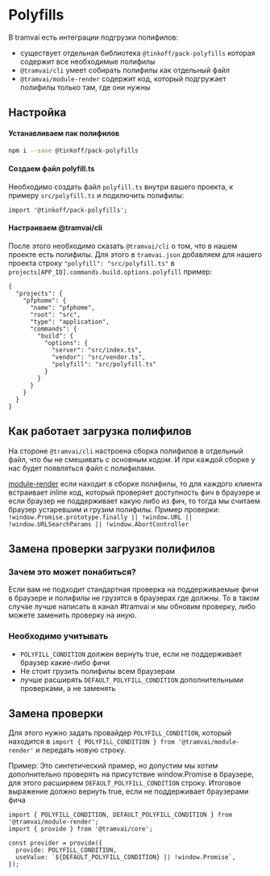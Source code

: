 # Polyfills

В tramvai есть интеграции подгрузки полифилов:

- существует отдельная библиотека `@tinkoff/pack-polyfills` которая содержит все необходимые полифилы
- `@tramvai/cli` умеет собирать полифилы как отдельный файл
- `@tramvai/module-render` содержит код, который подгружает полифилы только там, где они нужны

## Настройка

#### Устанавливаем пак полифилов

```bash
npm i --save @tinkoff/pack-polyfills
```

#### Создаем файл polyfill.ts

Необходимо создать файл `polyfill.ts` внутри вашего проекта, к примеру `src/polyfill.ts` и подключить полифилы:

```tsx
import '@tinkoff/pack-polyfills';
```

#### Настраиваем @tramvai/cli

После этого необходимо сказать `@tramvai/cli` о том, что в нашем проекте есть полифилы. Для этого в `tramvai.json` добавляем для нашего проекта строку `"polyfill": "src/polyfill.ts"` в `projects[APP_ID].commands.build.options.polyfill` пример:

```
{
  "projects": {
    "pfphome": {
      "name": "pfphome",
      "root": "src",
      "type": "application",
      "commands": {
        "build": {
          "options": {
            "server": "src/index.ts",
            "vendor": "src/vendor.ts",
            "polyfill": "src/polyfill.ts"
          }
        }
      }
    }
  }
}

```

## Как работает загрузка полифилов

На стороне `@tramvai/cli` настроена сборка полифилов в отдельный файл, что бы не смешивать с основным кодом. И при каждой сборке у нас будет появляться файл с полифилами.

[module-render](references/modules/render.md) если находит в сборке полифилы, то для каждого клиента встраивает inline код, который проверяет доступность фич в браузере и если браузер не поддерживает какую либо из фич, то тогда мы считаем браузер устаревшим и грузим полифилы. Пример проверки: `!window.Promise.prototype.finally || !window.URL || !window.URLSearchParams || !window.AbortController`

## Замена проверки загрузки полифилов

### Зачем это может понабиться?

Если вам не подходит стандартная проверка на поддерживаемые фичи в браузере и полифилы не грузятся в браузерах где должны. То в таком случае лучше написать в канал #tramvai и мы обновим проверку, либо можете заменить проверку на иную.

### Необходимо учитывать

- `POLYFILL_CONDITION` должен вернуть true, если не поддерживает браузер какие-либо фичи
- Не стоит грузить полифилы всем браузерам
- лучше расширять `DEFAULT_POLYFILL_CONDITION` дополнительными проверками, а не заменять

## Замена проверки

Для этого нужно задать провайдер `POLYFILL_CONDITION`, который находится в `import { POLYFILL_CONDITION } from '@tramvai/module-render'` и передать новую строку.

Пример: Это синтетический пример, но допустим мы хотим дополнительно проверять на присутствие window.Promise в браузере, для этого расширяем `DEFAULT_POLYFILL_CONDITION` строку. Итоговое выражение должно вернуть true, если не поддерживает браузерами фича

```tsx
import { POLYFILL_CONDITION, DEFAULT_POLYFILL_CONDITION } from '@tramvai/module-render';
import { provide } from '@tramvai/core';

const provider = provide({
  provide: POLYFILL_CONDITION,
  useValue: `${DEFAULT_POLYFILL_CONDITION} || !window.Promise`,
});
```
